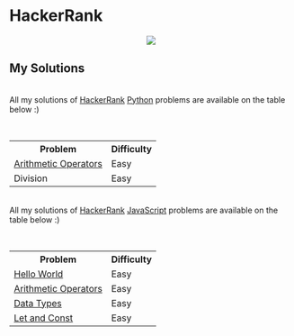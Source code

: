 # HackerRank

<p align="center">
  <img src="https://pathrise-website-guide-wp.s3.us-west-1.amazonaws.com/guides/wp-content/uploads/2019/05/22174532/hackerrank-logo.jpg">
</p>

## My Solutions

<br />All my solutions of <a href="https://www.hackerrank.com/">HackerRank</a> <ins>Python</ins> problems are available on the table below :) 



<br /><table>
  <tr>
    <th>Problem</th>
    <th>Difficulty</th>
  </tr>
  <tr>
    <td><a href="https://github.com/xbeatzsec/HackerRank/edit/main/Arithmetic_Operators.py">Arithmetic Operators</a></td>
    <td>Easy</td>
  </tr>
  <tr>
    <td>Division</td>
    <td>Easy</td>
  </tr>
</table>

</body>

<br />All my solutions of <a href="https://www.hackerrank.com/">HackerRank</a> <ins>JavaScript</ins> problems are available on the table below :) 

<br /><table>
  <tr>
    <th>Problem</th>
    <th>Difficulty</th>
  </tr>
  <tr>
    <td><a href="https://github.com/xbeatzsec/HackerRank/edit/main/Hello_world.js">Hello World</a></td>
    <td>Easy</td>
  </tr>
  <tr>
    <td><a href="https://github.com/xbeatzsec/HackerRank/edit/main/Arithmetic_Operators.js">Arithmetic Operators</a></td>
    <td>Easy</td>
  </tr>
    <tr>
    <td><a href="https://github.com/xbeatzsec/HackerRank/edit/main/Data_Types.js">Data Types</a></td>
    <td>Easy</td>
  </tr>
    </tr>
    <tr>
    <td><a href="https://github.com/xbeatzsec/HackerRank/edit/main/Let_and_Const.js">Let and Const</a></td>
    <td>Easy</td>
  </tr>
</table>

</body>
